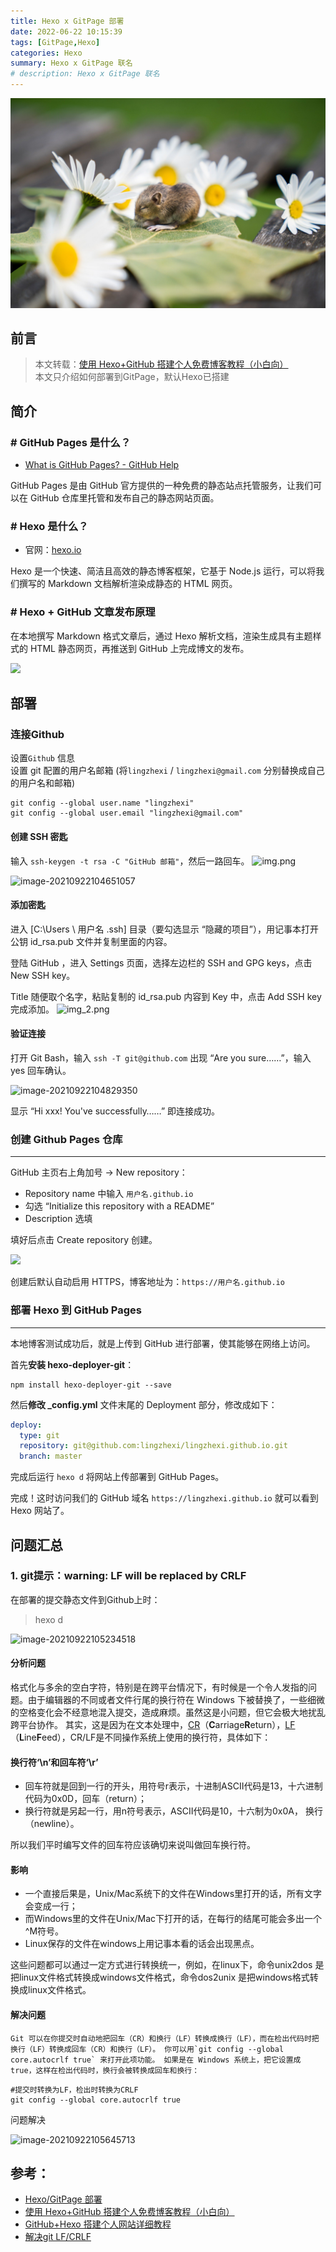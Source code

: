 ```yaml
---
title: Hexo x GitPage 部署
date: 2022-06-22 10:15:39
tags: [GitPage,Hexo]
categories: Hexo
summary: Hexo x GitPage 联名 
# description: Hexo x GitPage 联名 
---
```

<meta name="referrer" content="no-referrer"/>

![animal-7027635_1920](https://raw.githubusercontent.com/lingzhexi/blogImage/master/img/2022/03/202203021718325.jpg)

<!-- more -->

## 前言

> 本文转载：[使用 Hexo+GitHub 搭建个人免费博客教程（小白向）](https://zhuanlan.zhihu.com/p/60578464)  
> 本文只介绍如何部署到GitPage，默认Hexo已搭建

## 简介


### **# GitHub Pages 是什么？**

*   [What is GitHub Pages? - GitHub Help](https://help.github.com/en/articles/what-is-github-pages)

GitHub Pages 是由 GitHub 官方提供的一种免费的静态站点托管服务，让我们可以在 GitHub 仓库里托管和发布自己的静态网站页面。

### **# Hexo 是什么？**

*   官网：[hexo.io](https://hexo.io/zh-cn/)

Hexo 是一个快速、简洁且高效的静态博客框架，它基于 Node.js 运行，可以将我们撰写的 Markdown 文档解析渲染成静态的 HTML 网页。

### **# Hexo + GitHub 文章发布原理**

在本地撰写 Markdown 格式文章后，通过 Hexo 解析文档，渲染生成具有主题样式的 HTML 静态网页，再推送到 GitHub 上完成博文的发布。

![](https://pic3.zhimg.com/v2-a193a47cf70fe6ecf156e5f3d34920ea_r.jpg)

## 部署

### 连接Github

设置`Github` 信息  
设置 git 配置的用户名邮箱 (将`lingzhexi` / `lingzhexi@gmail.com` 分别替换成自己的用户名和邮箱)

```
git config --global user.name "lingzhexi"
git config --global user.email "lingzhexi@gmail.com"
```

#### 创建 SSH 密匙

输入 `ssh-keygen -t rsa -C "GitHub 邮箱"`，然后一路回车。
![img.png](https://gitee.com/lingzhexi/blogImage/raw/master/2021/09/22/202109221047531.png)

![image-20210922104651057](https://gitee.com/lingzhexi/blogImage/raw/master/2021/09/22/202109221047883.png) 

#### 添加密匙

进入 [C:\Users \ 用户名 \.ssh] 目录（要勾选显示 “隐藏的项目”），用记事本打开公钥 id_rsa.pub 文件并复制里面的内容。

登陆 GitHub ，进入 Settings 页面，选择左边栏的 SSH and GPG keys，点击 New SSH key。

Title 随便取个名字，粘贴复制的 id_rsa.pub 内容到 Key 中，点击 Add SSH key 完成添加。
![img_2.png](https://gitee.com/lingzhexi/blogImage/raw/master/2021/09/22/202109221107309.png)

#### 验证连接

打开 Git Bash，输入 `ssh -T git@github.com` 出现 “Are you sure……”，输入 yes 回车确认。

![image-20210922104829350](https://gitee.com/lingzhexi/blogImage/raw/master/2021/09/22/202109221048625.png)

显示 “Hi xxx! You've successfully……” 即连接成功。

### 创建 Github Pages 仓库

---------------------

GitHub 主页右上角加号 -> New repository：

*   Repository name 中输入 `用户名.github.io`
*   勾选 “Initialize this repository with a README”
*   Description 选填

填好后点击 Create repository 创建。

![](https://pic2.zhimg.com/v2-67a8165154f4c5f4a6333e76e78ed815_r.jpg)

创建后默认自动启用 HTTPS，博客地址为：`https://用户名.github.io`

### 部署 Hexo 到 GitHub Pages

-------------------------

本地博客测试成功后，就是上传到 GitHub 进行部署，使其能够在网络上访问。

首先**安装 hexo-deployer-git**：

```
npm install hexo-deployer-git --save
```

然后**修改 _config.yml** 文件末尾的 Deployment 部分，修改成如下：

```yml
deploy:
  type: git
  repository: git@github.com:lingzhexi/lingzhexi.github.io.git
  branch: master
```

完成后运行 `hexo d` 将网站上传部署到 GitHub Pages。

完成！这时访问我们的 GitHub 域名 `https://lingzhexi.github.io` 就可以看到 Hexo 网站了。

## 问题汇总

### 1. git提示：warning: LF will be replaced by CRLF

在部署的提交静态文件到Github上时：

> hexo d 

![image-20210922105234518](https://gitee.com/lingzhexi/blogImage/raw/master/2021/09/22/202109221052526.png)

#### **分析问题**

​	格式化与多余的空白字符，特别是在跨平台情况下，有时候是一个令人发指的问题。由于编辑器的不同或者文件行尾的换行符在 Windows 下被替换了，一些细微的空格变化会不经意地混入提交，造成麻烦。虽然这是小问题，但它会极大地扰乱跨平台协作。
 其实，这是因为在文本处理中，[CR](https://link.jianshu.com?t=http%3A%2F%2Fen.wikipedia.org%2Fwiki%2FCarriage_return)（**C**arriage**R**eturn），[LF](https://link.jianshu.com?t=http%3A%2F%2Fen.wikipedia.org%2Fwiki%2FLine_feed)（**L**ine**F**eed），CR/LF是不同操作系统上使用的换行符，具体如下：

#### 换行符‘\n’和回车符‘\r’

- 回车符就是回到一行的开头，用符号r表示，十进制ASCII代码是13，十六进制代码为0x0D，回车（return）；
- 换行符就是另起一行，用n符号表示，ASCII代码是10，十六制为0x0A， 换行（newline）。

所以我们平时编写文件的回车符应该确切来说叫做回车换行符。

#### 影响

- 一个直接后果是，Unix/Mac系统下的文件在Windows里打开的话，所有文字会变成一行；
- 而Windows里的文件在Unix/Mac下打开的话，在每行的结尾可能会多出一个^M符号。
- Linux保存的文件在windows上用记事本看的话会出现黑点。

这些问题都可以通过一定方式进行转换统一，例如，在linux下，命令unix2dos 是把linux文件格式转换成windows文件格式，命令dos2unix 是把windows格式转换成linux文件格式。

#### 解决问题

    Git 可以在你提交时自动地把回车（CR）和换行（LF）转换成换行（LF），而在检出代码时把换行（LF）转换成回车（CR）和换行（LF）。 你可以用`git config --global core.autocrlf true` 来打开此项功能。 如果是在 Windows 系统上，把它设置成 true，这样在检出代码时，换行会被转换成回车和换行：



```shell
#提交时转换为LF，检出时转换为CRLF
git config --global core.autocrlf true
```

问题解决

![image-20210922105645713](https://gitee.com/lingzhexi/blogImage/raw/master/2021/09/22/202109221056943.png)

## 参考：
- [Hexo/GitPage 部署](https://hexo.bootcss.com/docs/github-pages.html)
- [使用 Hexo+GitHub 搭建个人免费博客教程（小白向）](https://zhuanlan.zhihu.com/p/60578464)
- [GitHub+Hexo 搭建个人网站详细教程](https://zhuanlan.zhihu.com/p/26625249)
- [解决git LF/CRLF](https://www.jianshu.com/p/450cd21b36a4)
